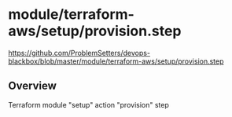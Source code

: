 # module/terraform-aws/setup/provision.step

https://github.com/ProblemSetters/devops-blackbox/blob/master/module/terraform-aws/setup/provision.step

## Overview

Terraform module "setup" action "provision" step


